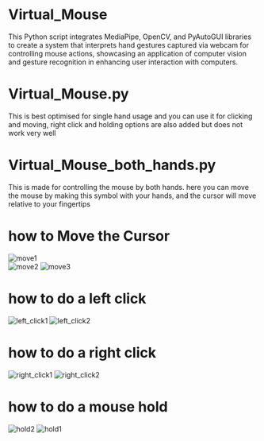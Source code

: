 # Virtual_Mouse
This Python script integrates MediaPipe, OpenCV, and PyAutoGUI libraries to create a system that interprets hand gestures captured via webcam for controlling mouse actions, showcasing an application of computer vision and gesture recognition in enhancing user interaction with computers.

# Virtual_Mouse.py
  This is best optimised for single hand usage and you can use it for clicking and moving, right click and holding options are also added but does not work very well
  
# Virtual_Mouse_both_hands.py
  This is made for controlling the mouse by both hands. here you can move the mouse by making this symbol with your hands, and the cursor will move relative to your fingertips
  # how to Move the Cursor
  ![move1](https://github.com/user-attachments/assets/03c408b2-35c3-4810-940f-a8f8883fdba1)  
  ![move2](https://github.com/user-attachments/assets/7f246bdf-48e3-4c6f-8085-ac74c77de87d)
  ![move3](https://github.com/user-attachments/assets/d1bc4d2f-4c21-4249-a35c-421c8b956029)
  # how to do a left click
  ![left_click1](https://github.com/user-attachments/assets/9017ee24-fde6-4b21-a612-8e26d5e91ffa)
  ![left_click2](https://github.com/user-attachments/assets/4838e309-7f85-4e02-a974-73c2501eab21)
  # how to do a right click
  ![right_click1](https://github.com/user-attachments/assets/68760e7d-228d-4025-82c6-a01a233c4c55)
  ![right_click2](https://github.com/user-attachments/assets/76021817-3db0-4661-90bf-25ca7a4d3177)
  # how to do a mouse hold
  ![hold2](https://github.com/user-attachments/assets/47d805f6-85f8-41a7-a081-89d22dab1df6)
  ![hold1](https://github.com/user-attachments/assets/9904c9ad-aa8a-4466-80e1-9ea3c8e7307a)
